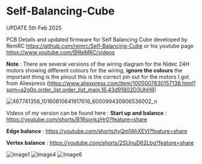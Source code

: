 # Self-Balancing-Cube
UPDATE 5th Feb 2025

PCB Details and updated firmware for Self Balancing Cube developed by RemRC https://github.com/remrc/Self-Balancing-Cube or his youtube page https://www.youtube.com/@ReMRC/videos

**Note** : There are several versions of the wiring diagram for the Nidec 24H motors showing different colours for the wiring, **ignore the colours** the important thing is the pinout this is the correct pin out for the motors I got from Aliexpress (https://www.aliexpress.com/item/1005007830157138.html?spm=a2g0o.order_list.order_list_main.16.43d91802D3UhH8)

![467741356_10160810641917616_600099430906536002_n](https://github.com/user-attachments/assets/2474d096-866e-4886-bf3a-27b23a4b0e32)


Videos of my version can be found here :
**Start up and balance** : https://youtube.com/shorts/B1RsonkzHr0?feature=share

**Edge balance** : https://youtube.com/shorts/tyQm1AhXEVI?feature=share

**Vertex balance** : https://youtube.com/shorts/2SUnuD62Lbg?feature=share
    
![Image1](https://github.com/user-attachments/assets/f2e31d50-ae2e-45e3-94bb-24d3b71cf0f8)
![Image4](https://github.com/user-attachments/assets/a83a969d-673f-4acf-8618-e4887b3f2c03)
![Image6](https://github.com/user-attachments/assets/7cf5ee37-d6f7-45b6-a1ab-530599ca8972)
